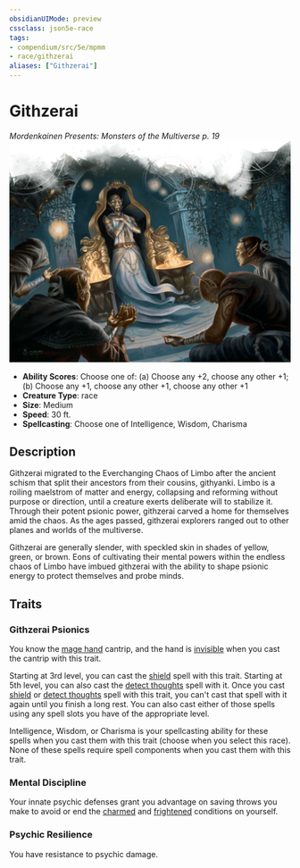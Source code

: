 ```yaml
---
obsidianUIMode: preview
cssclass: json5e-race
tags:
- compendium/src/5e/mpmm
- race/githzerai
aliases: ["Githzerai"]
---
```


# Githzerai
*Mordenkainen Presents: Monsters of the Multiverse p. 19*
![](../../../assets/img/githzerai.png)  

- **Ability Scores**: Choose one of: (a) Choose any +2, choose any other +1; (b) Choose any +1, choose any other +1, choose any other +1
- **Creature Type**: race
- **Size**: Medium
- **Speed**: 30 ft.
- **Spellcasting**: Choose one of Intelligence, Wisdom, Charisma


## Description

Githzerai migrated to the Everchanging Chaos of Limbo after the ancient schism that split their ancestors from their cousins, githyanki. Limbo is a roiling maelstrom of matter and energy, collapsing and reforming without purpose or direction, until a creature exerts deliberate will to stabilize it. Through their potent psionic power, githzerai carved a home for themselves amid the chaos. As the ages passed, githzerai explorers ranged out to other planes and worlds of the multiverse.

Githzerai are generally slender, with speckled skin in shades of yellow, green, or brown. Eons of cultivating their mental powers within the endless chaos of Limbo have imbued githzerai with the ability to shape psionic energy to protect themselves and probe minds.


## Traits

### Githzerai Psionics

You know the [mage hand](../spells/mage-hand.md#) cantrip, and the hand is [invisible](../../5e-rules/conditions.md##invisible) when you cast the cantrip with this trait.

Starting at 3rd level, you can cast the [shield](../spells/shield.md#) spell with this trait. Starting at 5th level, you can also cast the [detect thoughts](../spells/detect-thoughts.md#) spell with it. Once you cast [shield](../spells/shield.md#) or [detect thoughts](../spells/detect-thoughts.md#) spell with this trait, you can't cast that spell with it again until you finish a long rest. You can also cast either of those spells using any spell slots you have of the appropriate level.

Intelligence, Wisdom, or Charisma is your spellcasting ability for these spells when you cast them with this trait (choose when you select this race). None of these spells require spell components when you cast them with this trait.

### Mental Discipline

Your innate psychic defenses grant you advantage on saving throws you make to avoid or end the [charmed](../../5e-rules/conditions.md##charmed) and [frightened](../../5e-rules/conditions.md##frightened) conditions on yourself.

### Psychic Resilience

You have resistance to psychic damage.